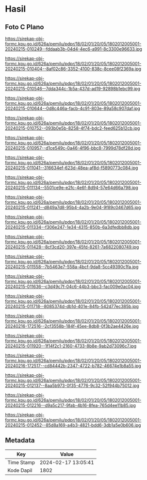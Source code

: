 # Hasil

## Foto C Plano

https://sirekap-obj-formc.kpu.go.id/626a/pemilu/pdpr/18/02/01/20/05/1802012005001-20240215-010249--fddaab3b-04d4-4ec6-a991-8c3300e96633.jpg

https://sirekap-obj-formc.kpu.go.id/626a/pemilu/pdpr/18/02/01/20/05/1802012005001-20240215-010404--8af02c86-3352-4100-838c-8cee08f2369a.jpg

https://sirekap-obj-formc.kpu.go.id/626a/pemilu/pdpr/18/02/01/20/05/1802012005001-20240215-010546--7dda344c-1b5a-437d-ad19-92898b1ebc99.jpg

https://sirekap-obj-formc.kpu.go.id/626a/pemilu/pdpr/18/02/01/20/05/1802012005001-20240215-010644--0d8c446a-facb-4c91-803e-89a58c907daf.jpg

https://sirekap-obj-formc.kpu.go.id/626a/pemilu/pdpr/18/02/01/20/05/1802012005001-20240215-010752--093b0e5b-8258-4f74-bdc2-feed625b12cb.jpg

https://sirekap-obj-formc.kpu.go.id/626a/pemilu/pdpr/18/02/01/20/05/1802012005001-20240215-010957--d1ce549c-0a46-4f96-bbc8-7999d78df28d.jpg

https://sirekap-obj-formc.kpu.go.id/626a/pemilu/pdpr/18/02/01/20/05/1802012005001-20240215-011041--316634ef-623d-48ea-af8d-f5890773c084.jpg

https://sirekap-obj-formc.kpu.go.id/626a/pemilu/pdpr/18/02/01/20/05/1802012005001-20240215-011134--5501ce9e-e2fc-4e6f-8d94-57e64d66a798.jpg

https://sirekap-obj-formc.kpu.go.id/626a/pemilu/pdpr/18/02/01/20/05/1802012005001-20240215-011241--d849a7d8-95b4-4a2b-9e04-9f89c0467d65.jpg

https://sirekap-obj-formc.kpu.go.id/626a/pemilu/pdpr/18/02/01/20/05/1802012005001-20240215-011334--f306e247-1e34-4315-850b-6a3dfedbb8db.jpg

https://sirekap-obj-formc.kpu.go.id/626a/pemilu/pdpr/18/02/01/20/05/1802012005001-20240215-011428--8cf3cd20-397e-45fd-8261-7a6822080749.jpg

https://sirekap-obj-formc.kpu.go.id/626a/pemilu/pdpr/18/02/01/20/05/1802012005001-20240215-011558--7b5463e7-558a-4bcf-9da8-5cc49390c1fa.jpg

https://sirekap-obj-formc.kpu.go.id/626a/pemilu/pdpr/18/02/01/20/05/1802012005001-20240215-011636--c3d49c7f-04c6-44b3-bbc3-fac009e0ac04.jpg

https://sirekap-obj-formc.kpu.go.id/626a/pemilu/pdpr/18/02/01/20/05/1802012005001-20240215-011718--8085374d-db1d-401e-84fb-542d77ec385b.jpg

https://sirekap-obj-formc.kpu.go.id/626a/pemilu/pdpr/18/02/01/20/05/1802012005001-20240216-172516--2cf3558b-184f-45ee-8db8-0f3b2ae4426e.jpg

https://sirekap-obj-formc.kpu.go.id/626a/pemilu/pdpr/18/02/01/20/05/1802012005001-20240215-011920--1f14f2c1-2160-4733-8b8e-9ab2d73096c7.jpg

https://sirekap-obj-formc.kpu.go.id/626a/pemilu/pdpr/18/02/01/20/05/1802012005001-20240216-172517--cd84442b-2347-4722-b782-46674e1b8a55.jpg

https://sirekap-obj-formc.kpu.go.id/626a/pemilu/pdpr/18/02/01/20/05/1802012005001-20240215-012137--8aa5b973-0f35-4776-9c32-52f944b75012.jpg

https://sirekap-obj-formc.kpu.go.id/626a/pemilu/pdpr/18/02/01/20/05/1802012005001-20240215-012216--d9a5c217-9fab-4b16-8fea-765d4ee11b85.jpg

https://sirekap-obj-formc.kpu.go.id/626a/pemilu/pdpr/18/02/01/20/05/1802012005001-20240215-012452--85d8a169-a4b3-4821-bdd6-3db1a5e0b606.jpg


## Metadata

| Key        | Value               |
| ---------- | ------------------- |
| Time Stamp | 2024-02-17 13:05:41 |
| Kode Dapil | 1802                |



